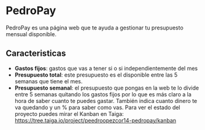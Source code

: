 # PedroPay
PedroPay es una página web que te ayuda a gestionar tu presupuesto mensual disponible. 

## Caracteristicas
- **Gastos fijos**: gastos que vas a tener si o si independientemente del mes
- **Presupuesto total**: este presupuesto es el disponible entre las 5 semanas que tiene el mes.
- **Presupuesto semanal**: el presupuesto que pongas en la web te lo divide entre 5 semanas quitando los gastos fijos por lo que es más claro a la hora de saber cuanto te puedes gastar. También indica cuanto dinero te va quedando y un % para saber como vas.
Para ver el estado del proyecto puedes mirar el Kanban en Taiga: https://tree.taiga.io/project/peedroopezcor14-pedropay/kanban
